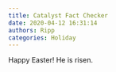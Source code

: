 ```yaml
---
title: Catalyst Fact Checker
date: 2020-04-12 16:31:14
authors: Ripp
categories: Holiday
---
```


 Happy Easter!  He is risen.